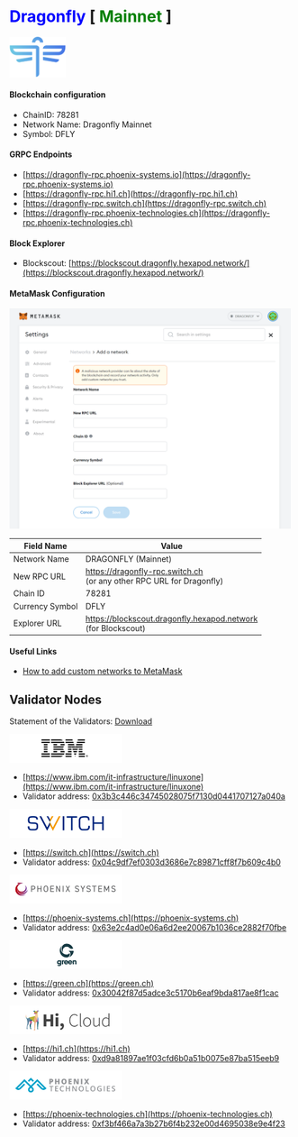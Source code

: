 # <span style="color: blue">Dragonfly</span> [ <span style="color: green">Mainnet</span> ]

<img src="images/dragonfly.svg" width="100" alt="Dragonfly" title="Dragonfly">

#### Blockchain configuration

* ChainID: 78281
* Network Name: Dragonfly Mainnet
* Symbol: DFLY

#### GRPC Endpoints
* [https://dragonfly-rpc.phoenix-systems.io](https://dragonfly-rpc.phoenix-systems.io)
* [https://dragonfly-rpc.hi1.ch](https://dragonfly-rpc.hi1.ch)
* [https://dragonfly-rpc.switch.ch](https://dragonfly-rpc.switch.ch)
* [https://dragonfly-rpc.phoenix-technologies.ch](https://dragonfly-rpc.phoenix-technologies.ch)

#### Block Explorer
* Blockscout: [https://blockscout.dragonfly.hexapod.network/](https://blockscout.dragonfly.hexapod.network/)

#### MetaMask Configuration

<img src="images/metamask_dragonfly.png" width="500" alt="MetaMask DRAGONFLY" title="MetaMask DRAGONFLY">

| Field Name | Value                                                                     |
| --- |---------------------------------------------------------------------------|
| Network Name | DRAGONFLY (Mainnet)                                                       |
| New RPC URL | https://dragonfly-rpc.switch.ch <br/>(or any other RPC URL for Dragonfly) |
| Chain ID | 78281                                                                     |
| Currency Symbol | DFLY                                                                      |
| Explorer URL | https://blockscout.dragonfly.hexapod.network <br/>(for Blockscout)        |

#### Useful Links
* [How to add custom networks to MetaMask](https://community.metamask.io/t/how-to-add-custom-networks-to-metamask-like-binance-and-polygon-matic/3634)

## Validator Nodes

Statement of the Validators: [Download](https://github.com/hexapods/dragonfly/blob/main/statement.pdf) 

<img src="images/logo_ibm.png" width="200" alt="IBM" title="IBM">

* [https://www.ibm.com/it-infrastructure/linuxone](https://www.ibm.com/it-infrastructure/linuxone)
* Validator address: [0x3b3c446c34745028075f7130d0441707127a040a](https://blockscout.dragonfly.hexapod.network/address/0x3b3c446c34745028075f7130d0441707127a040a)

<img src="images/logo_switch.png" width="200" alt="Switch" title="Switch">

* [https://switch.ch](https://switch.ch)
* Validator address: [0x04c9df7ef0303d3686e7c89871cff8f7b609c4b0](https://blockscout.dragonfly.hexapod.network/address/0x04c9df7ef0303d3686e7c89871cff8f7b609c4b0)

<img src="images/logo_phoenix_systems.png" width="200" alt="Phoenix Systems" title="Phoenix Systems">

* [https://phoenix-systems.ch](https://phoenix-systems.ch)
* Validator address: [0x63e2c4ad0e06a6d2ee20067b1036ce2882f70fbe](https://blockscout.dragonfly.hexapod.network/address/0x63e2c4ad0e06a6d2ee20067b1036ce2882f70fbe)

<img src="images/logo_green.png" width="200" alt="Green" title="Green">

* [https://green.ch](https://green.ch)
* Validator address: [0x30042f87d5adce3c5170b6eaf9bda817ae8f1cac](https://blockscout.dragonfly.hexapod.network/address/0x30042f87d5adce3c5170b6eaf9bda817ae8f1cac)

<img src="images/logo_hicloud.png" width="200" alt="Hi, cloud" title="Hi, cloud">

* [https://hi1.ch](https://hi1.ch)
* Validator address: [0xd9a81897ae1f03cfd6b0a51b0075e87ba515eeb9](https://blockscout.dragonfly.hexapod.network/address/0xd9a81897ae1f03cfd6b0a51b0075e87ba515eeb9)

<img src="images/logo_phoenix_technologies.png" width="200" alt="Phoenix Technologies" title="Phoenix Technologies">

* [https://phoenix-technologies.ch](https://phoenix-technologies.ch)
* Validator address: [0xf3bf466a7a3b27b6f4b232e00d4695038e9e4f23](https://blockscout.dragonfly.hexapod.network/address/0xf3bf466a7a3b27b6f4b232e00d4695038e9e4f23)

